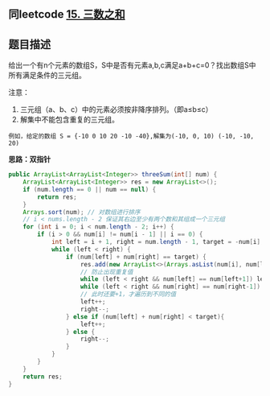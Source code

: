 ## 同leetcode [15. 三数之和](https://leetcode-cn.com/problems/3sum/)

## 题目描述

给出一个有n个元素的数组S，S中是否有元素a,b,c满足a+b+c=0？找出数组S中所有满足条件的三元组。

注意：

1. 三元组（a、b、c）中的元素必须按非降序排列。（即a≤b≤c）
2. 解集中不能包含重复的三元组。

```
例如，给定的数组 S = {-10 0 10 20 -10 -40},解集为(-10, 0, 10) (-10, -10, 20)
```

**思路：双指针**

```java
public ArrayList<ArrayList<Integer>> threeSum(int[] num) {
    ArrayList<ArrayList<Integer>> res = new ArrayList<>();
    if (num.length == 0 || num == null) {
        return res;
    }
    Arrays.sort(num); // 对数组进行排序
    // i < nums.length - 2 保证其右边至少有两个数和其组成一个三元组
    for (int i = 0; i < num.length - 2; i++) {
        if (i > 0 && num[i] != num[i - 1] || i == 0) {
            int left = i + 1, right = num.length - 1, target = -num[i];
            while (left < right) {
                if (num[left] + num[right] == target) {
                    res.add(new ArrayList<>(Arrays.asList(num[i], num[left], num[right])));
                    // 防止出现重复值
                    while (left < right && num[left] == num[left+1]) left++;
                    while (left < right && num[right] == num[right-1]) right--;
                    // 此时还要+1，才遍历到不同的值
                    left++;
                    right--;
                } else if (num[left] + num[right] < target){
                    left++;
                } else {
                    right--;
                }
            }
        }
    }
    return res;
}
```